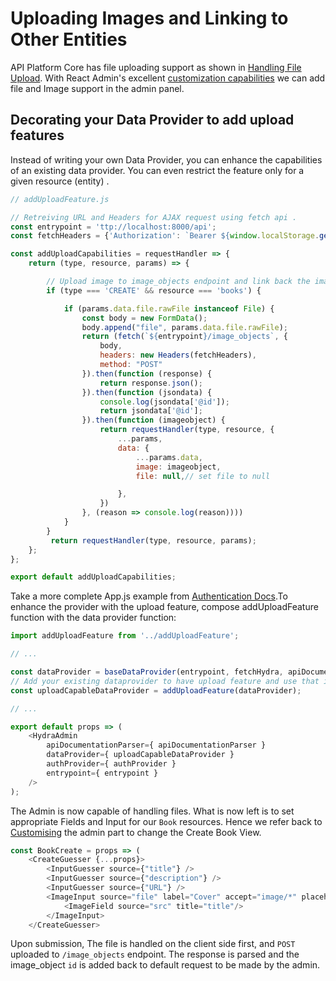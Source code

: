 # Uploading Images and Linking to Other Entities

API Platform Core has file uploading support as shown in [Handling File Upload](../core/file-upload/#handling-file-upload.md). With React Admin's excellent [customization capabilities](customizing.md) we can add file and Image support in the admin panel. 

## Decorating your Data Provider to add upload features

Instead of writing your own Data Provider, you can enhance the capabilities of an existing data provider. You can even restrict the feature only for a given resource (entity) . 

```javascript
// addUploadFeature.js

// Retreiving URL and Headers for AJAX request using fetch api . 
const entrypoint = 'ttp://localhost:8000/api';
const fetchHeaders = {'Authorization': `Bearer ${window.localStorage.getItem('token')}`};

const addUploadCapabilities = requestHandler => {
    return (type, resource, params) => {

        // Upload image to image_objects endpoint and link back the image
        if (type === 'CREATE' && resource === 'books') {

            if (params.data.file.rawFile instanceof File) {
                const body = new FormData();
                body.append("file", params.data.file.rawFile);
                return (fetch(`${entrypoint}/image_objects`, {
                    body,
                    headers: new Headers(fetchHeaders),
                    method: "POST"
                }).then(function (response) {
                    return response.json();
                }).then(function (jsondata) {
                    console.log(jsondata['@id']);
                    return jsondata['@id'];
                }).then(function (imageobject) {
                    return requestHandler(type, resource, {
                        ...params,
                        data: {
                            ...params.data,
                            image: imageobject,
                            file: null,// set file to null

                        },
                    })
                }, (reason => console.log(reason))))
            } 
        }
         return requestHandler(type, resource, params);
    };
};

export default addUploadCapabilities;
```

Take a more complete App.js example from [Authentication Docs](authentication-support.md).To enhance the provider with the upload feature, compose addUploadFeature function with the data provider function:

```javascript
import addUploadFeature from '../addUploadFeature';

// ...

const dataProvider = baseDataProvider(entrypoint, fetchHydra, apiDocumentationParser);
// Add your existing dataprovider to have upload feature and use that instead
const uploadCapableDataProvider = addUploadFeature(dataProvider);

// ...

export default props => (
    <HydraAdmin
        apiDocumentationParser={ apiDocumentationParser }
        dataProvider={ uploadCapableDataProvider }
        authProvider={ authProvider }
        entrypoint={ entrypoint }
    />
);
```

The Admin is now capable of handling files. What is now left is to set appropriate Fields and Input for our `Book` resources. Hence we refer back to [Customising](customizing.md) the admin part to change the Create Book View.

```javascript
const BookCreate = props => (
    <CreateGuesser {...props}>
        <InputGuesser source={"title"} />
        <InputGuesser source={"description"} />
        <InputGuesser source={"URL"} />
        <ImageInput source="file" label="Cover" accept="image/*" placeholder={<p>Drop your file here</p>}>
            <ImageField source="src" title="title"/>
        </ImageInput>
    </CreateGuesser>
```

Upon submission, The file is handled on the client side first, and `POST` uploaded to `/image_objects` endpoint. The response is parsed and the image_object `id`  is added back to default request to be made by the admin. 
